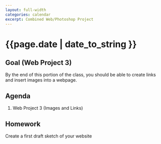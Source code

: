 ```yaml
---
layout: full-width
categories: calendar
excerpt: Combined Web/Photoshop Project
---
```

# {{page.date | date_to_string }} #

## Goal (Web Project 3) ##

By the end of this portion of the class, you should be able to create links and insert images into a webpage.

    
## Agenda ##

1.  Web Project 3 (Images and Links)


## Homework ##

Create a first draft sketch of your website


